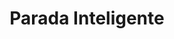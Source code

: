 ---
title: "Parada Inteligente"
url: /ciudad-guayana-puerto-ordaz/parada-inteligente-avenida-guayana/
shop: Zeitungen
---